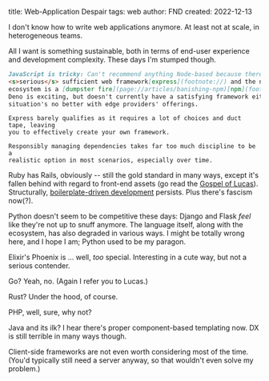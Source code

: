 title: Web-Application Despair
tags: web
author: FND
created: 2022-12-13

I don't know how to write web applications anymore. At least not at scale, in
heterogeneous teams.

All I want is something sustainable, both in terms of end-user experience and
development complexity. These days I'm stumped though.

```markdown allowHTML
JavaScript is tricky: Can't recommend anything Node-based because there's no
<s>serious</s> sufficient web framework[express](footnote://) and the npm
ecosystem is a [dumpster fire](page://articles/banishing-npm)[npm](footnote://).
Deno is exciting, but doesn't currently have a satisfying framework either. The
situation's no better with edge providers' offerings.
```

```footnote express
Express barely qualifies as it requires a lot of choices and duct tape, leaving
you to effectively create your own framework.
```

```footnote npm
Responsibly managing dependencies takes far too much discipline to be a
realistic option in most scenarios, especially over time.
```

Ruby has Rails, obviously -- still the gold standard in many ways, except it's
fallen behind with regard to front-end assets (go read the
[Gospel of Lucas](https://leanpub.com/therails8way)). Structurally,
[boilerplate-driven development](https://railsdiff.org) persists. Plus there's
fascism now(?).

Python doesn't seem to be competitive these days: Django and Flask _feel_ like
they're not up to snuff anymore. The language itself, along with the ecosystem,
has also degraded in various ways. I might be totally wrong here, and I hope I
am; Python used to be my paragon.

Elixir's Phoenix is ... well, _too_ special. Interesting in a cute way, but not
a serious contender.

Go? Yeah, no. (Again I refer you to Lucas.)

Rust? Under the hood, of course.

PHP, well, sure, why not?

Java and its ilk? I hear there's proper component-based templating now. DX is
still terrible in many ways though.

Client-side frameworks are not even worth considering most of the time. (You'd
typically still need a server anyway, so that wouldn't even solve my problem.)
